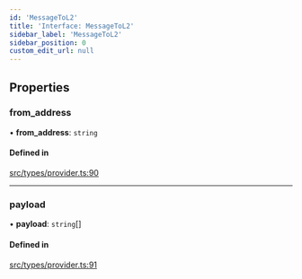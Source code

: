 ```yaml
---
id: 'MessageToL2'
title: 'Interface: MessageToL2'
sidebar_label: 'MessageToL2'
sidebar_position: 0
custom_edit_url: null
---
```


## Properties

### from_address

• **from_address**: `string`

#### Defined in

[src/types/provider.ts:90](https://github.com/starknet-io/starknet.js/blob/develop/src/types/provider.ts#L90)

---

### payload

• **payload**: `string`[]

#### Defined in

[src/types/provider.ts:91](https://github.com/starknet-io/starknet.js/blob/develop/src/types/provider.ts#L91)
